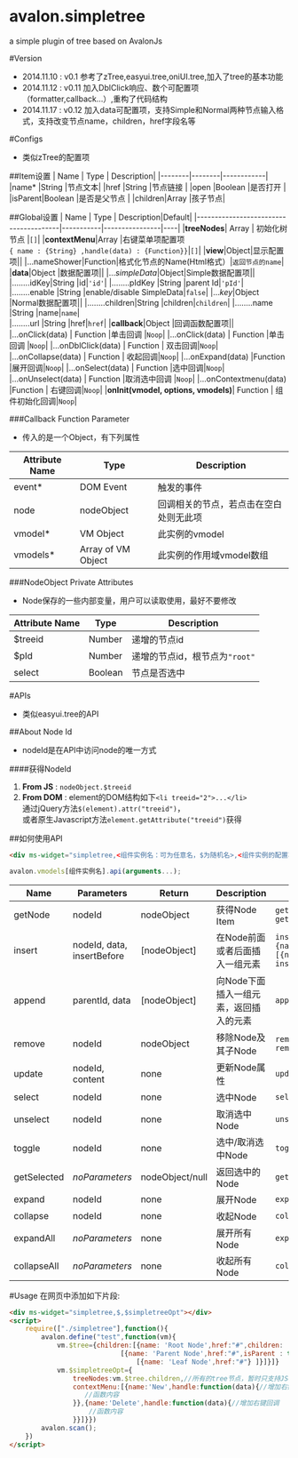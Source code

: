 avalon.simpletree
=================
a simple plugin of tree based on AvalonJs

#Version
* 2014.11.10 : v0.1 参考了zTree,easyui.tree,oniUI.tree,加入了tree的基本功能<br>
* 2014.11.12 : v0.11 加入DblClick响应、数个可配置项（formatter,callback...）,重构了代码结构
* 2014.11.17 : v0.12 加入data可配置项，支持Simple和Normal两种节点输入格式，支持改变节点name，children，href字段名等
    
#Configs
* 类似zTree的配置项

##Item设置
| Name   | Type   | Description|
|--------|--------|------------|
|name*   |String  |节点文本|
|href    |String  |节点链接 |
|open    |Boolean  |是否打开 |
|isParent|Boolean |是否是父节点 |
|children|Array   |孩子节点| 

##Global设置
| Name                                  | Type      | Description|Default|
|---------------------------------------|-----------|----------------|----|
|**treeNodes**| Array     | 初始化树节点 |`[]`|
|**contextMenu**|Array      |右键菜单项配置项<br>`{ name : {String} ,handle(data) : {Function}}`|`[]`|
|**view**|Object|显示配置项||
|...nameShower|Function|格式化节点的Name(Html格式）|`返回节点的name`|
|**data**|Object		|数据配置项||
|...*simpleData*|Object|Simple数据配置项||
|........idKey|String		|id|`'id'`|
|........pIdKey	|String		|parent Id|`'pId'`|
|........enable	|String		|enable/disable SimpleData|`false`|
|...*key*|Object		|Normal数据配置项||
|........children|String		|children|`children`|
|........name	|String		|name|`name`|	
|........url	|String		|href|`href`|
|**callback**|Object		|回调函数配置项||
|...onClick(data) | Function  |单击回调 |`Noop`|
|...onClick(data) | Function  |单击回调 |`Noop`|
|...onDblClick(data) | Function  | 双击回调|`Noop`|
|...onCollapse(data) | Function  | 收起回调|`Noop`|
|...onExpand(data) |Function   |展开回调|`Noop`|
|...onSelect(data) | Function  |选中回调|`Noop`|
|...onUnselect(data) | Function  |取消选中回调 |`Noop`|
|...onContextmenu(data) |Function   | 右键回调|`Noop`|
|**onInit(vmodel, options, vmodels)**| Function  | 组件初始化回调|`Noop`|

###Callback Function Parameter
* 传入的是一个Object，有下列属性

|Attribute Name	|Type			|Description|
|---------------|---------------|------------|
|event*		|DOM Event			|触发的事件|
|node		|nodeObject			|回调相关的节点，若点击在空白处则无此项|
|vmodel*	|VM Object			|此实例的vmodel|
|vmodels*	|Array of VM Object|此实例的作用域vmodel数组|

###NodeObject Private Attributes
* Node保存的一些内部变量，用户可以读取使用，最好不要修改

|Attribute Name	|Type			|Description|
|---------------|---------------|------------|
|$treeid		|Number			|递增的节点id|
|$pId		    |Number			|递增的节点id，根节点为`"root"`|
|select		    |Boolean		|节点是否选中|

#APIs
* 类似easyui.tree的API

##About Node Id
* nodeId是在API中访问node的唯一方式

####获得NodeId
1. **From JS**	: 	`nodeObject.$treeid`
2. **From DOM**	:	element的DOM结构如下`<li treeid="2">...</li>`<br>通过jQuery方法`$(element).attr("treeid")`，<br>或者原生Javascript方法`element.getAttribute("treeid")`获得

##如何使用API

```html
<div ms-widget="simpletree,<组件实例名：可为任意名，$为随机名>,<组件实例的配置项名：为Model中的某个变量名>"></div>
```

```javascript
avalon.vmodels[组件实例名].api(arguments...);
```

| Name      | Parameters     | Return    |  Description |Example|
|-----------|----------------|-----------|--------------|--------|
| getNode   |nodeId  |  nodeObject   |获得Node Item |`getNode(1)`<br>`getNode("root")`|
| insert    |nodeId, data, insertBefore | [nodeObject]  |在Node前面或者后面插入一组元素|`insert(0,{name:"test",open:true,isParent:false,chilren:[{name:"test2"}]},true)`<br>`insert("root",{name:"test3",open:true})`|
| append    |parentId, data | [nodeObject]  |向Node下面插入一组元素，返回插入的元素|`append(1,{name:"test6"})`|
|remove     | nodeId  | nodeObject    |移除Node及其子Node|`remove(0)`<br>`remove("root")`|
| update    |nodeId, content| none      |更新Node属性 |`update(0,{name:"newTest"})`|
| select    |nodeId| none      |选中Node |`select(0)`|
| unselect  |nodeId  | none      |取消选中Node |`unselect(0)`|
|toggle     |nodeId |  none     |选中/取消选中Node|`toggle(0)`|
|getSelected| *noParameters* |nodeObject/null|返回选中的Node |`getSelected()`|
| expand    | nodeId| none      |展开Node|`expand(0)`|
|collapse   | nodeId | none      |收起Node |`collapse(0)`|
|expandAll  | *noParameters* | none      |展开所有Node |`expandAll()`|
|collapseAll| *noParameters*  |  none     |收起所有Node|`collapseAll()`|

#Usage
在网页中添加如下片段:<br>
```html
<div ms-widget="simpletree,$,$simpletreeOpt"></div>
<script>
    require(["./simpletree"],function(){
        avalon.define("test",function(vm){
            vm.$tree={children:[{name: 'Root Node',href:"#",children: 
                            [{name: 'Parent Node',href:"#",isParent : true,children: 
                                [{name: 'Leaf Node',href:"#"} ]}]}]}
            vm.$simpletreeOpt={
                treeNodes:vm.$tree.children,//所有的tree节点，暂时只支持JSON格式
                contextMenu:[{name:'New',handle:function(data){//增加右键回调
                   //函数内容
                }},{name:'Delete',handle:function(data){//增加右键回调
                    //函数内容
                }}]}})
        avalon.scan();
    })
</script>
```
